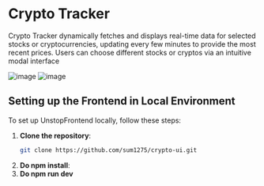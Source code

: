 
# Crypto Tracker 

Crypto Tracker dynamically fetches and displays real-time data for selected stocks or cryptocurrencies, updating every few minutes to provide the most recent prices. Users can choose different stocks or cryptos via an intuitive modal interface

![image](https://github.com/user-attachments/assets/c8632ce7-328f-4e60-b4e8-4747536ddcea)
![image](https://github.com/user-attachments/assets/1c9872fe-a3a4-4515-b526-402017506e3d)





## Setting up the Frontend in Local Environment

To set up UnstopFrontend locally, follow these steps:

1. **Clone the repository**:
   ```bash
   git clone https://github.com/sum1275/crypto-ui.git
2. **Do npm install**:
3. **Do npm run dev**
   
